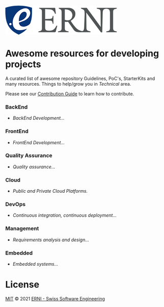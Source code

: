 ![GitHub Logo](/assets/logo-standard.png)

# Awesome resources for developing projects
A curated list of awesome repository Guidelines, PoC's, StarterKits and many resources. Things to help/grow you in *Technical* area.

Please see our [Contribution Guide](CONTRIBUTING.md) to learn how to contribute.

### BackEnd
- *BackEnd Development...*

### FrontEnd
- *FrontEnd Development...*

### Quality Assurance
- *Quality assurance...*

### Cloud
- *Public and Private Cloud Platforms.*

### DevOps
- *Continuous integration, continuous deployment...*

### Management
- *Requirements analysis and design...*

### Embedded
- *Embedded systems...*

# License

[MIT](LICENSE) © 2021 [ERNI - Swiss Software Engineering](https://www.betterask.erni)
